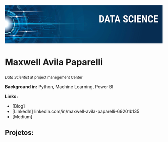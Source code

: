 <p align="center">
  <img src="banner.png" >
</p>

# Maxwell Avila Paparelli
<sub>*Data Scientist* at project manegement Center</sub>

**Background in:** Python, Machine Learning, Power BI

**Links:**
* [Blog]
* [LinkedIn] linkedin.com/in/maxwell-avila-paparelli-69201b135
* [Medium]


## Projetos:
